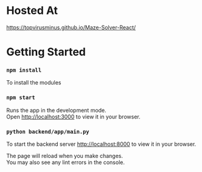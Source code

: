 # Hosted At
https://topvirusminus.github.io/Maze-Solver-React/
# Getting Started

### `npm install`
To install the modules

### `npm start`
Runs the app in the development mode.\
Open [http://localhost:3000](http://localhost:3000) to view it in your browser.

### `python backend/app/main.py`
To start the backend server  [http://localhost:8000](http://localhost:8000) to view it in your browser.

The page will reload when you make changes.\
You may also see any lint errors in the console.
